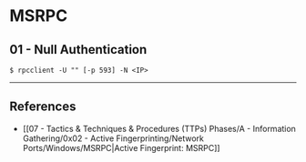 # MSRPC

## 01 - Null Authentication

```
$ rpcclient -U "" [-p 593] -N <IP>
```

---
## References

- [[07 - Tactics & Techniques & Procedures (TTPs) Phases/A - Information Gathering/0x02 - Active Fingerprinting/Network Ports/Windows/MSRPC|Active Fingerprint: MSRPC]]
